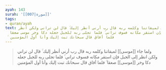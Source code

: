 ```yaml
---
ayah: 143
surah: '[[007|سورة]]'
tags:
- quran/ayah
text: ولما جاء موسى لميقاتنا وكلمه ربه قال رب أرني أنظر إليك ۚ قال لن تراني ولكن انظر
  إلى الجبل فإن استقر مكانه فسوف تراني ۚ فلما تجلى ربه للجبل جعله دكا وخر موسى صعقا
  ۚ فلما أفاق قال سبحانك تبت إليك وأنا أول المؤمنين
---
```

> ولما جاء [[موسى]] لميقاتنا وكلمه ربه قال رب أرني أنظر إليك ۚ قال لن تراني ولكن انظر إلى الجبل فإن استقر مكانه فسوف تراني ۚ فلما تجلى ربه للجبل جعله دكا وخر [[موسى]] صعقا ۚ فلما أفاق قال سبحانك تبت إليك وأنا أول المؤمنين

